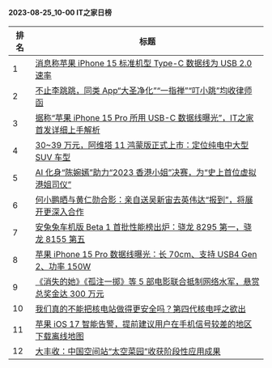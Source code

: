 #### 2023-08-25_10-00  IT之家日榜

| 排名 | 标题|
| --- | ---|
| 1 | [消息称苹果 iPhone 15 标准机型 Type-C 数据线为 USB 2.0 速率](https://www.ithome.com/0/714/502.htm) |
| 2 | [不止李跳跳，同类 App“大圣净化”“一指禅”“叮小跳”均收律师函](https://www.ithome.com/0/714/500.htm) |
| 3 | [据称“苹果 iPhone 15 Pro 所用 USB-C 数据线曝光”，IT之家首发详细上手解析](https://www.ithome.com/0/714/649.htm) |
| 4 | [30~39 万元，阿维塔 11 鸿蒙版正式上市：定位纯电中大型 SUV 车型](https://www.ithome.com/0/714/682.htm) |
| 5 | [AI 化身“陈婉嫣”助力“2023 香港小姐”决赛，为“史上首位虚拟港姐司仪”](https://www.ithome.com/0/714/634.htm) |
| 6 | [何小鹏晒与黄仁勋合影：亲自送吴新宙去英伟达“报到”，将展开更深入合作](https://www.ithome.com/0/714/536.htm) |
| 7 | [安兔兔车机版 Beta 1 首批性能榜出炉：骁龙 8295 第一，骁龙 8155 第五](https://www.ithome.com/0/714/645.htm) |
| 8 | [苹果 iPhone 15 Pro 数据线曝光：长 70cm、支持 USB4 Gen 2、功率 150W](https://www.ithome.com/0/714/703.htm) |
| 9 | [《消失的她》《孤注一掷》等 5 部电影联合抵制网络水军，悬赏总奖金达 300 万元](https://www.ithome.com/0/714/625.htm) |
| 10 | [我们真的不能把核电站做得更安全吗？第四代核电呼之欲出](https://www.ithome.com/0/714/538.htm) |
| 11 | [苹果 iOS 17 智能告警，提前建议用户在手机信号较差的地区下载离线地图](https://www.ithome.com/0/714/696.htm) |
| 12 | [大丰收：中国空间站“太空菜园”收获阶段性应用成果](https://www.ithome.com/0/714/698.htm) |
